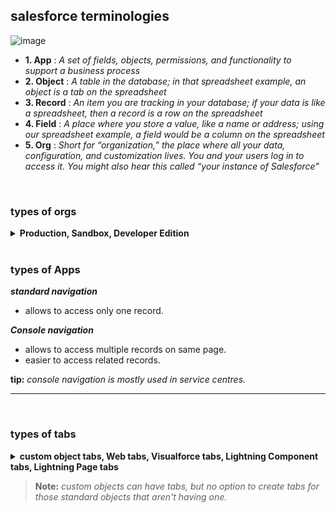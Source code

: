 
## salesforce terminologies
![image](https://user-images.githubusercontent.com/63545175/188314760-13b4424a-b492-4f14-9cea-5ad50cddd374.png)
- **1. App** :	_A set of fields, objects, permissions, and functionality to support a business process_
- **2. Object** :	_A table in the database; in that spreadsheet example, an object is a tab on the spreadsheet_
- **3. Record** :	_An item you are tracking in your database; if your data is like a spreadsheet, then a record is a row on the spreadsheet_
- **4. Field** :	_A place where you store a value, like a name or address; using our spreadsheet example, a field would be a column on the spreadsheet_
- **5. Org** :	_Short for “organization,” the place where all your data, configuration, and customization lives. You and your users log in to access it. You might also hear this called “your instance of Salesforce”_


<br/>

### types of orgs
<details>
<summary>  <b> Production, Sandbox, Developer Edition</b>  </summary>
<p>
  
---

### Production org 
  - production environment (Business logic + Live data)
  - production org is the main org of company.
  - for login to production org you go to login.salesforce.com
  
### Sandbox org
  - testing environment (Business logic + sample data)
  - sandbox org is an identical copy of production metadata or metadata and data.
  - sandbox org are designed for development, testing and training activities.
  - for login in sandbox org you go to test.salesforce.com
  - username & passwords in sandbox are same as in production org (username will have .nameofthesandbox at the end)
  - there are 4 types of sandbox
    - ***developer sandbox*** : _Development, Unit testing_
      - includes a copy of your production org’s configuration (metadata), no data
      - data space: 200 MB
      - file space: 200 MB
    - ***developer pro sandbox*** : _Integration testing, Quality Assurance_
      - includes a copy of your production org’s configuration (metadata), no data
      - data space: 1 GB
      - file space: 1 GB
    - ***partial copy sandbox*** : _User Acceptance Testing, Staging_
      - includes a copy of prod org's metadata and, sample data (10k records per object)
      - data space: 5 GB
      - file space: 5 GB
    - ***full copy sandbox*** : _Training, Deployment_
      - exact copy of production
      - data space: same as prod
      - file space: same as prod

![image](https://user-images.githubusercontent.com/63545175/198032578-571b9e52-0440-4cbd-9b23-3d4fa5186122.png)



<br/>

### Developer Edition org
  - developer environment (Business logic for development or enhancement)
  - they are provided for free to developers to test and understand new functionalities.
  - login is similar as production org (you go to login.salesforce.com)

<br/>

### Trailhead Playground (TP) org
  - it is a safe environment where you can practice the skills you’re learning before you take them to your real work.
  - these orgs are self destructive when not used for a long time.

<br/>

**💡 tip:** _sandboxes are not available for developer Ed Org & Trailhead Playground org. <br/> main purpose of sandbox is testing, development, tutorial. hence, sandbox not required for developer ed org, Trailhead playground org._

---
  
</p>
</details>


<br/>

### types of Apps
***standard navigation***
  - allows to access only one record.

***Console navigation***
  - allows to access multiple records on same page.
  - easier to access related records.

**tip:** _console navigation is mostly used in service centres._

---

<br/>

### types of tabs
<details>
<summary>  <b> custom object tabs, Web tabs, Visualforce tabs, Lightning Component tabs, Lightning Page tabs </b>  </summary>
<p>
  
---

![image](https://user-images.githubusercontent.com/63545175/193032535-2856f6a1-9276-484d-a053-850af20a288e.png)

---
  
</p>
</details>

> **Note:** _custom objects can have tabs, but no option to create tabs for those standard objects that aren't having one._

<br/>





